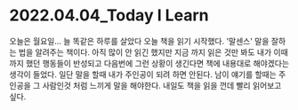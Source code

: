 # 2022.04.04_Today I Learn 

오늘은 월요일... 늘 똑같은 하루를 살았다 오늘 책을 읽기 시작했다. '말센스' 말을 잘하는 법을 알려주는 책이다. 아직 많이 안 읽긴 했지만 지금 까지 읽은 것만 봐도 내가 이때까지 했던 행동들이 반성되고 다음번에 그런 상황이 생긴다면 책에 내용대로 해야겠다는 생각이 들었다. 일단 말을 할때 내가 주인공이 되려 하면 안된다. 남이 얘기를 할때는 주인공을 그 사람인것 처럼 느끼게 말을 해야한다. 내일도 책을 읽을 껀데 빨리 읽어보고 싶다. 